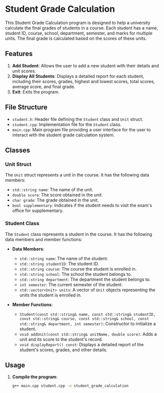# Student Grade Calculation

This Student Grade Calculation program is designed to help a university calculate the final grades of students in a course. Each student has a name, student ID, course, school, department, semester, and marks for multiple units. The final grade is calculated based on the scores of these units.

## Features

1. **Add Student**: Allows the user to add a new student with their details and unit scores.
2. **Display All Students**: Displays a detailed report for each student, including their scores, grades, highest and lowest scores, total scores, average score, and final grade.
3. **Exit**: Exits the program.

## File Structure

- `student.h`: Header file defining the `Student` class and `Unit` struct.
- `student.cpp`: Implementation file for the `Student` class.
- `main.cpp`: Main program file providing a user interface for the user to interact with the student grade calculation system.

## Classes

### Unit Struct

The `Unit` struct represents a unit in the course. It has the following data members:

- `std::string name`: The name of the unit.
- `double score`: The score obtained in the unit.
- `char grade`: The grade obtained in the unit.
- `bool supplementary`: Indicates if the student needs to visit the exam's office for supplementary.

### Student Class

The `Student` class represents a student in the course. It has the following data members and member functions:

- **Data Members**:
  - `std::string name`: The name of the student.
  - `std::string studentID`: The student ID.
  - `std::string course`: The course the student is enrolled in.
  - `std::string school`: The school the student belongs to.
  - `std::string department`: The department the student belongs to.
  - `int semester`: The current semester of the student.
  - `std::vector<Unit> units`: A vector of `Unit` objects representing the units the student is enrolled in.

- **Member Functions**:
  - `Student(const std::string& name, const std::string& studentID, const std::string& course, const std::string& school, const std::string& department, int semester)`: Constructor to initialize a student.
  - `void addUnit(const std::string& unitName, double score)`: Adds a unit and its score to the student's record.
  - `void displayReport() const`: Displays a detailed report of the student's scores, grades, and other details.

## Usage

1. **Compile the program**:
   ```sh
   g++ main.cpp student.cpp -o student_grade_calculation